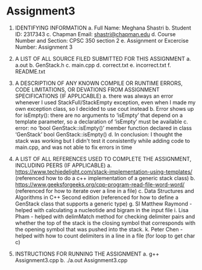 # Assignment3

1. IDENTIFYING INFORMATION
a. Full Name: Meghana Shastri
b. Student ID: 2317343
c. Chapman Email: shastri@chapman.edu
d. Course Number and Section: CPSC 350 section 2
e. Assignment or Excercise Number: Assignment 3

2. A LIST OF ALL SOURCE FILED SUBMITTED FOR THIS ASSIGNMENT
a. a.out
b. GenStack.h
c. main.cpp
d. correct.txt
e. incorrect.txt
f. README.txt

3. A DESCRIPTION OF ANY KNOWN COMPILE OR RUNTIME ERRORS, CODE LIMITATIONS, OR DEVATIONS FROM ASSIGNMENT SPECIFICATIONS (IF APPLICABLE)
a. there was always an error whenever I used StackFull/StackEmpty exception, even when I made my own exception class, so I decided to use cout instead
b. Error shows up for isEmpty(): there are no arguments to ‘isEmpty’ that depend on a template parameter, so a declaration of ‘isEmpty’ must be available
c. error: no ‘bool GenStack<E>::isEmpty()’ member function declared in class ‘GenStack<E>’
 bool GenStack<E>::isEmpty()
d. In conclusion: I thought the stack was working but I didn't test it consistently while adding code to main.cpp, and was not able to fix errors in time

4. A LIST OF ALL REFERENCES USED TO COMPLETE THE ASSIGNMENT, INCLUDING PEERS (IF APPLICABLE)
a. https://www.techiedelight.com/stack-implementation-using-templates/ (referenced how to do a c++ implementation of a generic stack class)
b. https://www.geeksforgeeks.org/cpp-program-read-file-word-word/   (referenced for how to iterate over a line in a file)
c. Data Structures and Algorithms in C++ Second edition (referenced for how to define a GenStack class that supports a generic type)
g. SI Matthew Raymond - helped with calculating a nucleotide and bigram in the input file
i. Lisa Pham - helped with delimMatch method for checking delimiter pairs and whether the top of the stack is the closing symbol that corresponds with the opening symbol that was pushed into the stack.
k. Peter Chen - helped with how to count delimiters in a line in a file (for loop to get char c)


5. INSTRUCTIONS FOR RUNNING THE ASSIGNMENT
a. g++ Assignment3.cpp
b. ./a.out Assignment3.cpp
